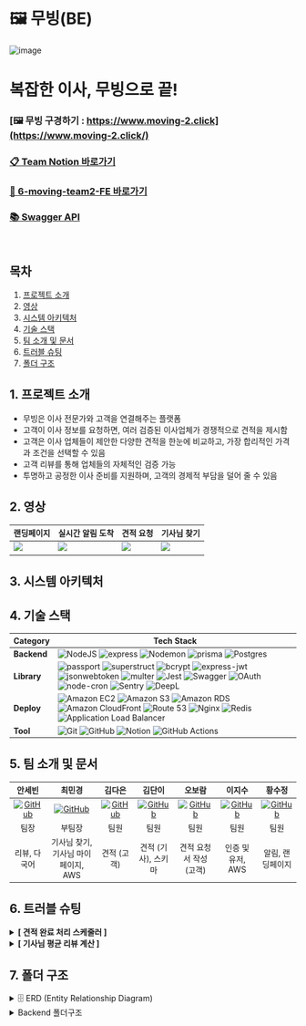 # 🖼️ 무빙(BE)

<img width="1235" height="673" alt="image" src="https://github.com/user-attachments/assets/3f00fbc4-e7cc-40f9-a829-cbc228c7a2be" />

# 복잡한 이사, 무빙으로 끝!

### [🖼️ 무빙 구경하기 : https://www.moving-2.click](https://www.moving-2.click/)

### [📋 Team Notion 바로가기](https://www.notion.so/217fff3108c98098bd43fdc393e922a1?v=217fff3108c981078f8c000cd9c3e859_link)

### [🔗 6-moving-team2-FE 바로가기](https://github.com/sebiny/6-moving-team2-FE)

### [📚 Swagger API](https://api.moving-2.click/api-docs/)

<br>

## 목차

1. [프로젝트 소개](#1-프로젝트-소개)
2. [영상](#2-영상)
3. [시스템 아키텍처](#3-시스템-아키텍처)
4. [기술 스택](#4-기술-스택)
5. [팀 소개 및 문서](#5-팀-소개-및-문서)
6. [트러블 슈팅](#6-트러블-슈팅)
7. [폴더 구조](#7-폴더-구조)

## 1. 프로젝트 소개

- 무빙은 이사 전문가와 고객을 연결해주는 플랫폼
- 고객이 이사 정보를 요청하면, 여러 검증된 이사업체가 경쟁적으로 견적을 제시함
- 고객은 이사 업체들이 제안한 다양한 견적을 한눈에 비교하고, 가장 합리적인 가격과 조건을 선택할 수 있음
- 고객 리뷰를 통해 업체들의 자체적인 검증 가능
- 투명하고 공정한 이사 준비를 지원하며, 고객의 경제적 부담을 덜어 줄 수 있음

## 2. 영상

| 랜딩페이지                                                                                  | 실시간 알림 도착                                                                            | 견적 요청                                                                                   | 기사님 찾기                                                                                   |
| ------------------------------------------------------------------------------------------- | ------------------------------------------------------------------------------------------- | ------------------------------------------------------------------------------------------- | ------------------------------------------------------------------------------------------- |
| <img src="https://github.com/user-attachments/assets/a41cfa4d-33ca-4beb-b673-c4d2c8375db7" width="190"> | <img src="https://github.com/user-attachments/assets/370fa061-78f3-4d94-a416-5c941e27d650" width="190"> | <img src="https://github.com/user-attachments/assets/ebbaec8b-1810-4b86-9376-4e8ce9a43722" width="190"> | <img src="https://github.com/user-attachments/assets/bdd5e59c-0769-4bf7-a0db-db2cc6db0371" width="190" /> |

## 3. 시스템 아키텍처

## 4. 기술 스택

| Category    | Tech Stack                                                                                                                                                                                                                                                                                                                                                                                                                                                                                                                                                                                                                                                                                                                                                                                                                                                                                                                                                                                                                                                                                                                                                                                                                  |
| ----------- | --------------------------------------------------------------------------------------------------------------------------------------------------------------------------------------------------------------------------------------------------------------------------------------------------------------------------------------------------------------------------------------------------------------------------------------------------------------------------------------------------------------------------------------------------------------------------------------------------------------------------------------------------------------------------------------------------------------------------------------------------------------------------------------------------------------------------------------------------------------------------------------------------------------------------------------------------------------------------------------------------------------------------------------------------------------------------------------------------------------------------------------------------------------------------------------------------------------------------- |
| **Backend** | ![NodeJS](https://img.shields.io/badge/node.js-6DA55F?style=for-the-badge&logo=node.js&logoColor=white) ![express](https://img.shields.io/badge/express-000000?style=for-the-badge&logo=express) ![Nodemon](https://img.shields.io/badge/NODEMON-76D04B.svg?style=for-the-badge&logo=nodemon&logoColor=FFFFFF) ![prisma](https://img.shields.io/badge/prisma-2D3748?style=for-the-badge&logo=prisma) ![Postgres](https://img.shields.io/badge/postgres-%23316192.svg?style=for-the-badge&logo=postgresql&logoColor=white)                                                                                                                                                                                                                                                                                                                                                                                                                                                                                                                                                                                                                                                                                                   |
| **Library** | ![passport](https://img.shields.io/badge/passport-000000?style=for-the-badge&logo=passport) ![superstruct](https://img.shields.io/badge/superstruct-CB3837?style=for-the-badge&logo=npm) ![bcrypt](https://img.shields.io/badge/bcrypt-CB3837?style=for-the-badge&logo=npm) ![express-jwt](https://img.shields.io/badge/express--jwt-DD0031?style=for-the-badge&logo=jsonwebtokens) ![jsonwebtoken](https://img.shields.io/badge/jsonwebtoken-DD0031?style=for-the-badge&logo=jsonwebtokens) ![multer](https://img.shields.io/badge/multer-CB3837?style=for-the-badge&logo=npm) ![Jest](https://img.shields.io/badge/-jest-%23C21325?style=for-the-badge&logo=jest&logoColor=white) ![Swagger](https://img.shields.io/badge/-Swagger-%23Clojure?style=for-the-badge&logo=swagger&logoColor=white) ![OAuth](https://img.shields.io/badge/OAuth-4285F4?style=for-the-badge&logo=oauth&logoColor=white) ![node-cron](https://img.shields.io/badge/node--cron-339933?style=for-the-badge&logo=node.js&logoColor=white) ![Sentry](https://img.shields.io/badge/Sentry-362D59?style=for-the-badge&logo=sentry&logoColor=white) ![DeepL](https://img.shields.io/badge/DeepL-0F2027?style=for-the-badge&logo=deepl&logoColor=white) |
| **Deploy**  | ![Amazon EC2](https://img.shields.io/badge/Amazon%20EC2-FF9900?style=for-the-badge&logo=amazon-ec2&logoColor=white) ![Amazon S3](https://img.shields.io/badge/Amazon%20S3-569A31?style=for-the-badge&logo=amazon-s3&logoColor=white) ![Amazon RDS](https://img.shields.io/badge/Amazon%20RDS-527FFF?style=for-the-badge&logo=amazon-rds&logoColor=white) ![Amazon CloudFront](https://img.shields.io/badge/Amazon%20CloudFront-FF9900?style=for-the-badge&logo=amazon-cloudfront&logoColor=white) ![Route 53](https://img.shields.io/badge/Route%2053-FF9900?style=for-the-badge&logo=amazon-route53&logoColor=white) ![Nginx](https://img.shields.io/badge/nginx-%23009639.svg?style=for-the-badge&logo=nginx&logoColor=white) ![Redis](https://img.shields.io/badge/redis-%23DD0031.svg?style=for-the-badge&logo=redis&logoColor=white) ![Application Load Balancer](https://img.shields.io/badge/AWS%20ALB-FF9900?style=for-the-badge&logo=amazon-aws&logoColor=white)                                                                                                                                                                                                                                                   |
| **Tool**    | ![Git](https://img.shields.io/badge/git-%23F05033.svg?style=for-the-badge&logo=git&logoColor=white) ![GitHub](https://img.shields.io/badge/github-%23121011.svg?style=for-the-badge&logo=github&logoColor=white) ![Notion](https://img.shields.io/badge/Notion-%23000000.svg?style=for-the-badge&logo=notion&logoColor=white) ![GitHub Actions](https://img.shields.io/badge/GitHub%20Actions-2088FF?style=for-the-badge&logo=githubactions&logoColor=white)                                                                                                                                                                                                                                                                                                                                                                                                                                                                                                                                                                                                                                                                                                                                                                |

## 5. 팀 소개 및 문서

<div align="center">

|                                                               안세빈                                                               |                                                               최민경                                                                |                                                               김다은                                                                |                                                                김단이                                                                |                                                                오보람                                                                |                                                               이지수                                                                |                                                                황수정                                                                |
| :--------------------------------------------------------------------------------------------------------------------------------: | :---------------------------------------------------------------------------------------------------------------------------------: | :---------------------------------------------------------------------------------------------------------------------------------: | :----------------------------------------------------------------------------------------------------------------------------------: | :----------------------------------------------------------------------------------------------------------------------------------: | :---------------------------------------------------------------------------------------------------------------------------------: | :----------------------------------------------------------------------------------------------------------------------------------: |
| [![GitHub](https://img.shields.io/badge/GitHub-181717?style=for-the-badge&logo=github&logoColor=white)](https://github.com/sebiny) | [![GitHub](https://img.shields.io/badge/GitHub-181717?style=for-the-badge&logo=github&logoColor=white)](https://github.com/choi-mk) | [![GitHub](https://img.shields.io/badge/GitHub-181717?style=for-the-badge&logo=github&logoColor=white)](https://github.com/fs6-kde) | [![GitHub](https://img.shields.io/badge/GitHub-181717?style=for-the-badge&logo=github&logoColor=white)](https://github.com/danikim8) | [![GitHub](https://img.shields.io/badge/GitHub-181717?style=for-the-badge&logo=github&logoColor=white)](https://github.com/elisaohh) | [![GitHub](https://img.shields.io/badge/GitHub-181717?style=for-the-badge&logo=github&logoColor=white)](https://github.com/afafmmm) | [![GitHub](https://img.shields.io/badge/GitHub-181717?style=for-the-badge&logo=github&logoColor=white)](https://github.com/suejeong) |
|                                                                팀장                                                                |                                                               부팀장                                                                |                                                                팀원                                                                 |                                                                 팀원                                                                 |                                                                 팀원                                                                 |                                                                팀원                                                                 |                                                                 팀원                                                                 |
|                                                            리뷰, 다국어                                                            |                                                 기사님 찾기, 기사님 마이페이지, AWS                                                 |                                                             견적 (고객)                                                             |                                                         견적 (기사), 스키마                                                          |                                                       견적 요청서 작성 (고객)                                                        |                                                          인증 및 유저, AWS                                                          |                                                           알림, 랜딩페이지                                                           |

</div>

## 6. 트러블 슈팅

<details>
<summary><strong>[ 견적 완료 처리 스케줄러 ]</strong></summary>

### Problem

- 견적 요청(EstimateRequest)의 완료 처리를 위한 수동 업데이트 기능이 없었음
- 이사 날짜(moveDate)가 지난 견적들이 자동으로 COMPLETED 상태로 변경되지 않음
- 사용자가 수동으로 완료 처리할 수 있는 API 엔드포인트 부재

### Solution

- 이사 날짜가 지난 견적 요청을 자동으로 COMPLETED 상태로 업데이트하는 스케줄러 구현
- 배치 처리로 대량 데이터 처리 시 성능 최적화

</details>

<details>
<summary><strong>[ 기사님 평균 리뷰 계산 ]</strong></summary>

### Problem

- 기사님을 별점으로 정렬하기 기능 등 프론트에서 평균을 구했을 때 구현하기 어려운 기능들이 존재함
- 부동 소수점 연산 누적 오차로 인해 실제 평균과 차이가 발생할 수 있었음
- 리뷰 평균을 계산할 때 DB를 두 번 호출해야 하는 문제 발생

### Solution

- 계산 비용이 다소 있지만 정확도를 보장할 수 있어 리뷰를 저장할 때마다 전체 리뷰를 조회해 평균 값을 다시 계산함
- 리뷰 저장 후 해당 기사님의 모든 리뷰를 조회하여 평균 평점을 새로 계산하는 방식으로 수정하였고, 이를 통해 정확한 평점 반영이 가능해졌음
- 리뷰 생성 직후 `prisma.review.aggregate()`를 사용해 평균 평점을 한 번의 쿼리로 계산하여 평점을 갱신함

</details>

## 7. 폴더 구조

<details>
<summary>
🗄️ ERD (Entity Relationship Diagram)

</summary>
<div markdown="1">

<img width="100%" alt="ERD" src="erd.png" />

</div>
</details>

<details>
<summary>
Backend 폴더구조

</summary>
<div markdown="1">

```
📦 be/                           # 백엔드 프로젝트 루트
┣ 📂.github                      # GitHub 관련 설정
┃ ┗ 📂workflows                  # CI/CD 워크플로우 (GitHub Actions)
┃   ┗ 📜deploy.yml               # 배포 파이프라인 설정
┣ 📂node_modules                  # 설치된 라이브러리 (자동 생성)
┣ 📂prisma                       # 데이터베이스 관련
┃ ┣ 📂migrations                 # Prisma 마이그레이션 파일
┃ ┣ 📜schema.prisma              # Prisma 스키마 정의 파일
┃ ┣ 📜seed.ts                    # 초기 데이터 시드 스크립트
┃ ┣ 📜seed2.ts                   # 추가 시드 데이터
┃ ┣ 📜seed3.ts                   # 테스트용 시드 데이터
┃ ┗ 📜testSeed.ts                # 테스트 시드 데이터
┣ 📂src                          # 소스 코드
┃ ┣ 📂config                     # 환경 설정
┃ ┃ ├── 📜prisma.ts              # Prisma 클라이언트 설정
┃ ┃ └── 📜passport.ts            # Passport 인증 설정
┃ ┣ 📂controllers                # 요청-응답 처리 (Express 컨트롤러)
┃ ┃ ├── 📜auth.controller.ts     # 인증 관련 컨트롤러
┃ ┃ ├── 📜driver.controller.ts   # 기사 관련 컨트롤러
┃ ┃ ├── 📜estimateReq.controller.ts # 견적 요청 컨트롤러
┃ ┃ ├── 📜customerEstimate.controller.ts # 고객 견적 컨트롤러
┃ ┃ ├── 📜notification.controller.ts # 알림 컨트롤러
┃ ┃ ├── 📜profile.controller.ts  # 프로필 컨트롤러
┃ ┃ ├── 📜review.controller.ts   # 리뷰 컨트롤러
┃ ┃ ├── 📜favorite.controller.ts # 즐겨찾기 컨트롤러
┃ ┃ ├── 📜address.controller.ts  # 주소 컨트롤러
┃ ┃ ├── 📜shareEstimate.controller.ts # 견적 공유 컨트롤러
┃ ┃ └── 📜*.controller.test.ts   # 컨트롤러 테스트 파일들
┃ ┣ 📂services                   # 비즈니스 로직 계층
┃ ┃ ├── 📜auth.service.ts        # 인증 서비스
┃ ┃ ├── 📜driver.service.ts      # 기사 서비스
┃ ┃ ├── 📜estimateReq.service.ts # 견적 요청 서비스
┃ ┃ ├── 📜customerEstimate.service.ts # 고객 견적 서비스
┃ ┃ ├── 📜notification.service.ts # 알림 서비스
┃ ┃ ├── 📜profile.service.ts     # 프로필 서비스
┃ ┃ ├── 📜review.service.ts      # 리뷰 서비스
┃ ┃ ├── 📜favorite.service.ts    # 즐겨찾기 서비스
┃ ┃ ├── 📜address.service.ts     # 주소 서비스
┃ ┃ ├── 📜estimateCompletion.service.ts # 견적 완료 서비스
┃ ┃ └── 📜*.service.test.ts      # 서비스 테스트 파일들
┃ ┣ 📂repositories               # DB 접근 계층 (Prisma 쿼리 모음)
┃ ┃ ├── 📜auth.repository.ts     # 인증 리포지토리
┃ ┃ ├── 📜driver.repository.ts   # 기사 리포지토리
┃ ┃ ├── 📜estimateReq.repository.ts # 견적 요청 리포지토리
┃ ┃ ├── 📜customerEstimate.repository.ts # 고객 견적 리포지토리
┃ ┃ ├── 📜notification.repository.ts # 알림 리포지토리
┃ ┃ ├── 📜profile.repository.ts  # 프로필 리포지토리
┃ ┃ ├── 📜review.repository.ts   # 리뷰 리포지토리
┃ ┃ ├── 📜favorite.repository.ts # 즐겨찾기 리포지토리
┃ ┃ ├── 📜address.repository.ts  # 주소 리포지토리
┃ ┃ └── 📜*.repository.test.ts   # 리포지토리 테스트 파일들
┃ ┣ 📂routes                     # 라우터 정의
┃ ┃ ├── 📜auth.router.ts         # 인증 라우터
┃ ┃ ├── 📜driver.router.ts       # 기사 공개 라우터
┃ ┃ ├── 📜driverPrivate.router.ts # 기사 인증 라우터
┃ ┃ ├── 📜estimateReq.router.ts  # 견적 요청 라우터
┃ ┃ ├── 📜customerEstimate.router.ts # 고객 견적 라우터
┃ ┃ ├── 📜notification.router.ts # 알림 라우터
┃ ┃ ├── 📜profile.router.ts      # 프로필 라우터
┃ ┃ ├── 📜review.router.ts       # 리뷰 라우터
┃ ┃ ├── 📜favorite.router.ts     # 즐겨찾기 라우터
┃ ┃ ├── 📜address.router.ts      # 주소 라우터
┃ ┃ ├── 📜shareEstimate.router.ts # 견적 공유 라우터
┃ ┃ └── 📜translateRouter.ts     # 번역 라우터
┃ ┣ 📂middlewares                # Express 미들웨어
┃ ┃ ├── 📜errorHandler.ts        # 에러 핸들러
┃ ┃ ├── 📜authLimiter.ts         # 인증 제한
┃ ┃ ├── 📜cacheMiddleware.ts     # 캐시 미들웨어
┃ ┃ ├── 📜uploadMiddleware.ts    # 파일 업로드 미들웨어
┃ ┃ ├── 📜estimateCompletion.ts  # 견적 완료 미들웨어
┃ ┃ └── 📂passport               # Passport 전략
┃ ┃   ├── 📜jwtStrategy.ts       # JWT 전략
┃ ┃   └── 📜socialStrategy.ts    # 소셜 로그인 전략
┃ ┣ 📂utils                      # 유틸리티 함수 모음
┃ ┃ ├── 📜asyncHandler.ts        # 비동기 핸들러 래퍼
┃ ┃ ├── 📜customError.ts         # 커스텀 에러 클래스
┃ ┃ ├── 📜getCookieDomain.ts     # 쿠키 도메인 설정
┃ ┃ ├── 📜notificationMessage.ts # 알림 메시지 생성
┃ ┃ ├── 📜cronScheduler.ts       # 크론 스케줄러
┃ ┃ ├── 📜estimateCompletionScheduler.ts # 견적 완료 스케줄러
┃ ┃ ├── 📜moveReminder.ts        # 이사 알림
┃ ┃ └── 📜resetDB.ts             # DB 리셋 유틸리티
┃ ┣ 📂types                      # 타입 정의 (TS 인터페이스, 타입 등)
┃ ┃ ├── 📜index.d.ts             # 전역 타입 정의
┃ ┃ ├── 📜userType.ts            # 사용자 타입
┃ ┃ ├── 📜estimateReq.type.ts    # 견적 요청 타입
┃ ┃ ├── 📜notification.type.ts   # 알림 타입
┃ ┃ ├── 📜review.type.ts         # 리뷰 타입
┃ ┃ ├── 📜social.d.ts            # 소셜 로그인 타입
┃ ┃ └── 📜multer-s3.d.ts         # Multer S3 타입
┃ ┣ 📂sse                        # SSE(Server-Sent Events) 관련 구현
┃ ┃ ├── 📜eventHub.ts            # 이벤트 허브
┃ ┃ └── 📜sseEmitters.ts         # SSE 이벤트 에미터
┃ ┣ 📂dtos                       # 데이터 전송 객체 (DTO) 정의
┃ ┣ 📂integration-test           # 통합 테스트
┃ ┃ ├── 📜auth.test.ts           # 인증 통합 테스트
┃ ┃ ├── 📜driver.test.ts         # 기사 통합 테스트
┃ ┃ ├── 📜driverPrivate.test.ts  # 기사 인증 통합 테스트
┃ ┃ ├── 📜estimateReq.test.ts    # 견적 요청 통합 테스트
┃ ┃ ├── 📜customerEstimate.test.ts # 고객 견적 통합 테스트
┃ ┃ ├── 📜favorite.test.ts       # 즐겨찾기 통합 테스트
┃ ┃ └── 📜notification.test.ts   # 알림 통합 테스트
┃ ├── 📜app.ts                   # Express 앱 초기화
┃ ├── 📜instrument.ts            # APM, 모니터링/트레이싱 관련 설정
┃ ├── 📜server.ts                # 서버 실행 엔트리포인트
┃ └── 📜openapi.yaml             # OpenAPI 스펙
┣ 📜.env                         # 환경 변수 설정
┣ 📜.gitignore                   # Git 무시 파일 목록
┣ 📜.http                        # VSCode용 REST Client 요청 모음
┣ 📜.prettierrc                  # Prettier 코드 스타일 설정
┣ 📜jest.config.js               # Jest 테스트 설정
┣ 📜jest.setup.js                # Jest 환경 세팅
┣ 📜openapi.yaml                 # OpenAPI 스펙 문서
┣ 📜package-lock.json            # npm 패키지 잠금 파일
┣ 📜package.json                 # 프로젝트 의존성 및 스크립트
┣ 📜tsconfig.json                # TypeScript 설정
┣ 📜erd.png                      # 데이터베이스 ERD 다이어그램
┗ 📜README.md                    # 프로젝트 설명 문서
```

</div>
</details>
